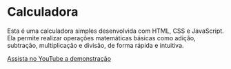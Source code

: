 # Calculadora

 Esta é uma calculadora simples desenvolvida com HTML, CSS e JavaScript. Ela permite realizar operações 
 matemáticas básicas como adição, subtração, multiplicação e divisão, de forma rápida e intuitiva. 

 [Assista no YouTube a demonstração](https://youtu.be/M09Q8SFJZrw)

